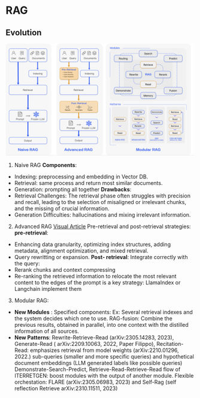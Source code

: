 # RAG

## Evolution
![RAG types][RAGEvolution]
1. Naive RAG
**Components**:
- Indexing: preprocessing and embedding in Vector DB.
- Retrieval: same process and return most similar documents.
- Generation: prompting all together
**Drawbacks**:
- Retrieval Challenges: The retrieval phase often struggles
with precision and recall, leading to the selection of misaligned
or irrelevant chunks, and the missing of crucial information.
- Generation Difficulties: hallucinations and mixing irrelevant information.

2. Advanced RAG
[Visual Article](https://pub.towardsai.net/advanced-rag-techniques-an-illustrated-overview-04d193d8fec6)
Pre-retrieval and post-retrieval strategies:
**pre-retrieval**:
- Enhancing data granularity, optimizing index structures, adding metadata,
alignment optimization, and mixed retrieval.
- Query rewritting or expansion.
**Post- retrieval**: Integrate correctly with the query:
- Rerank chunks and context compressing
- Re-ranking the retrieved information to relocate the most relevant content to the edges of the prompt is a key strategy: LlamaIndex or Langchain implement them 
3. Modular RAG:
- **New Modules**   :
Specified components: Ex: Several retrieval indexes and the system decides which one to use.
RAG-fusion: Combine the previous results, obtained in parallel, into one context with the distilled information of all sources.
- **New Patterns**:
Rewrite-Retrieve-Read (arXiv:2305.14283, 2023), Generate-Read ( arXiv:2209.10063, 2022, Paper Filippo), Recitation-Read: emphasizes retrieval from model weights (arXiv:2210.01296, 2022.)
sub-queries (smaller and more specific queries) and hypothetical document embeddings (LLM generated labels like possible queries)
 Demonstrate-Search-Predict, Retrieve-Read-Retrieve-Read flow of ITERRETGEN: boost modules with the output of another module. 
Flexible orchestation: FLARE (arXiv:2305.06983, 2023) and Self-Rag (self reflection Retrieve  arXiv:2310.11511, 2023)




[RAGEvolution]: DifferentRags.png